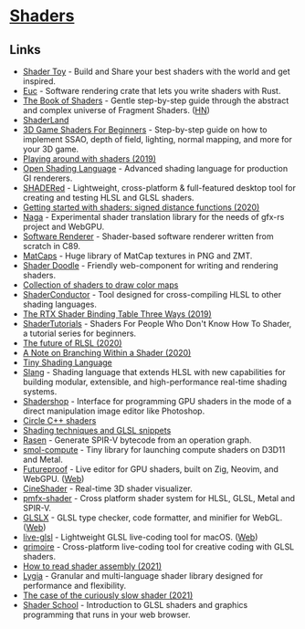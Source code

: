 # [Shaders](https://en.wikipedia.org/wiki/Shader)

## Links

- [Shader Toy](https://www.shadertoy.com/) - Build and Share your best shaders with the world and get inspired.
- [Euc](https://github.com/zesterer/euc) - Software rendering crate that lets you write shaders with Rust.
- [The Book of Shaders](https://thebookofshaders.com/) - Gentle step-by-step guide through the abstract and complex universe of Fragment Shaders. ([HN](https://news.ycombinator.com/item?id=23497924))
- [ShaderLand](http://shaderland.com/)
- [3D Game Shaders For Beginners](https://github.com/lettier/3d-game-shaders-for-beginners) - Step-by-step guide on how to implement SSAO, depth of field, lighting, normal mapping, and more for your 3D game.
- [Playing around with shaders (2019)](https://bou.ke/blog/shaders/)
- [Open Shading Language](https://github.com/imageworks/OpenShadingLanguage) - Advanced shading language for production GI renderers.
- [SHADERed](https://github.com/dfranx/SHADERed) - Lightweight, cross-platform & full-featured desktop tool for creating and testing HLSL and GLSL shaders.
- [Getting started with shaders: signed distance functions (2020)](https://jvns.ca/blog/2020/03/15/writing-shaders-with-signed-distance-functions/)
- [Naga](https://github.com/gfx-rs/naga) - Experimental shader translation library for the needs of gfx-rs project and WebGPU.
- [Software Renderer](https://github.com/zauonlok/renderer) - Shader-based software renderer written from scratch in C89.
- [MatCaps](https://github.com/nidorx/matcaps) - Huge library of MatCap textures in PNG and ZMT.
- [Shader Doodle](https://github.com/halvves/shader-doodle) - Friendly web-component for writing and rendering shaders.
- [Collection of shaders to draw color maps](https://github.com/kbinani/colormap-shaders)
- [ShaderConductor](https://github.com/microsoft/ShaderConductor) - Tool designed for cross-compiling HLSL to other shading languages.
- [The RTX Shader Binding Table Three Ways (2019)](https://www.willusher.io/graphics/2019/11/20/the-sbt-three-ways)
- [ShaderTutorials](https://github.com/Xibanya/ShaderTutorials) - Shaders For People Who Don't Know How To Shader, a tutorial series for beginners.
- [The future of RLSL (2020)](https://maikklein.github.io/rlsl-update3/)
- [A Note on Branching Within a Shader (2020)](https://www.peterstefek.me/shader-branch.html)
- [Tiny Shading Language](https://github.com/JiayinCao/Tiny-Shading-Language)
- [Slang](https://github.com/shader-slang/slang) - Shading language that extends HLSL with new capabilities for building modular, extensible, and high-performance real-time shading systems.
- [Shadershop](https://github.com/cdglabs/Shadershop) - Interface for programming GPU shaders in the mode of a direct manipulation image editor like Photoshop.
- [Circle C++ shaders](https://github.com/seanbaxter/shaders)
- [Shading techniques and GLSL snippets](https://github.com/Rabbid76/graphics-snippets)
- [Rasen](https://github.com/leops/rasen) - Generate SPIR-V bytecode from an operation graph.
- [smol-compute](https://github.com/aras-p/smol-compute) - Tiny library for launching compute shaders on D3D11 and Metal.
- [Futureproof](https://github.com/mkeeter/futureproof) - Live editor for GPU shaders, built on Zig, Neovim, and WebGPU. ([Web](https://www.mattkeeter.com/projects/futureproof/))
- [CineShader](https://cineshader.com/) - Real-time 3D shader visualizer.
- [pmfx-shader](https://github.com/polymonster/pmfx-shader) - Cross platform shader system for HLSL, GLSL, Metal and SPIR-V.
- [GLSLX](https://github.com/evanw/glslx) - GLSL type checker, code formatter, and minifier for WebGL. ([Web](http://evanw.github.io/glslx/))
- [live-glsl](https://github.com/karimnaaji/live-glsl) - Lightweight GLSL live-coding tool for macOS. ([Web](http://karim.naaji.fr/projects/liveglsl))
- [grimoire](https://github.com/jshrake/grimoire) - Cross-platform live-coding tool for creative coding with GLSL shaders.
- [How to read shader assembly (2021)](https://interplayoflight.wordpress.com/2021/04/18/how-to-read-shader-assembly/)
- [Lygia](https://github.com/patriciogonzalezvivo/lygia) - Granular and multi-language shader library designed for performance and flexibility.
- [The case of the curiously slow shader (2021)](https://raphlinus.github.io/gpu/2021/04/28/slow-shader.html)
- [Shader School](https://github.com/stackgl/shader-school) - Introduction to GLSL shaders and graphics programming that runs in your web browser.
